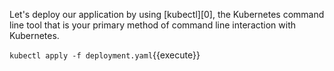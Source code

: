 Let's deploy our application by using [kubectl][0], the Kubernetes command line tool
that is your primary method of command line interaction with Kubernetes.

`kubectl apply -f deployment.yaml`{{execute}}
